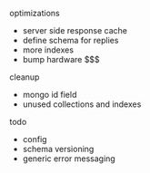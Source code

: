 optimizations
- server side response cache
- define schema for replies
- more indexes
- bump hardware $$$

cleanup
- mongo id field
- unused collections and indexes

todo
 - config
 - schema versioning
 - generic error messaging